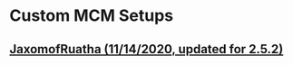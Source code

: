 # Custom MCM Setups

## [JaxomofRuatha (11/14/2020, updated for 2.5.2)](JaxomofRuatha/JOR_custommcm.md)
